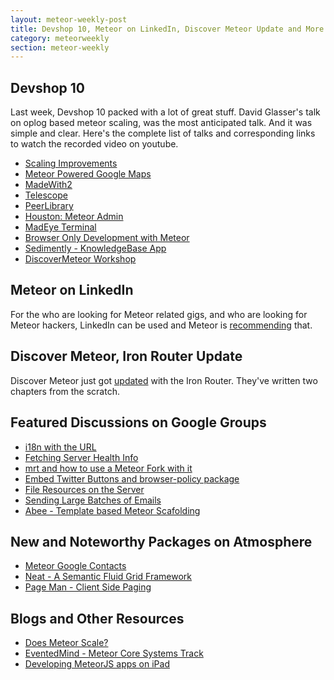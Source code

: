 ```yaml
---
layout: meteor-weekly-post
title: Devshop 10, Meteor on LinkedIn, Discover Meteor Update and More
category: meteorweekly
section: meteor-weekly
---
```


## Devshop 10

Last week, Devshop 10 packed with a lot of great stuff. David Glasser's talk on oplog based meteor scaling, was the most anticipated talk. And it was simple and clear. Here's the complete list of talks and corresponding links to watch the recorded video on youtube.

* [Scaling Improvements](http://www.youtube.com/watch?v=0NtNmGGzKbg&feature=share&t=23m52s)
* [Meteor Powered Google Maps](http://www.youtube.com/watch?v=0NtNmGGzKbg&feature=share&t=11m40s)
* [MadeWith2](http://www.youtube.com/watch?v=0NtNmGGzKbg&feature=share&t=1h20m35s)
* [Telescope](http://www.youtube.com/watch?v=0NtNmGGzKbg&feature=share&t=1h25m37s)
* [PeerLibrary](http://www.youtube.com/watch?v=0NtNmGGzKbg&feature=share&t=1h34m36s)
* [Houston: Meteor Admin](http://www.youtube.com/watch?v=0NtNmGGzKbg&feature=share&t=1h40m59s)
* [MadEye Terminal](http://www.youtube.com/watch?v=0NtNmGGzKbg&feature=share&t=1h46m43s)
* [Browser Only Development with Meteor](http://www.youtube.com/watch?v=0NtNmGGzKbg&feature=share&t=1h52m45s)
* [Sedimently - KnowledgeBase App](http://www.youtube.com/watch?v=0NtNmGGzKbg&feature=share&t=1h56m28s)
* [DiscoverMeteor Workshop](http://www.youtube.com/watch?v=0NtNmGGzKbg&feature=share&t=2h1m15s)

## Meteor on LinkedIn

For the who are looking for Meteor related gigs, and who are looking for Meteor hackers, LinkedIn can be used and Meteor is [recommending](https://groups.google.com/forum/#!topic/meteor-talk/j1drcqI4Tbc) that.

## Discover Meteor, Iron Router Update

Discover Meteor just got [updated](http://www.discovermeteor.com/2013/12/01/iron-router-update/) with the Iron Router. They've written two chapters from the scratch.

## Featured Discussions on Google Groups

* [i18n with the URL](https://groups.google.com/forum/#!topic/meteor-talk/s6nJFmqARp0)
* [Fetching Server Health Info](https://groups.google.com/d/msg/meteor-talk/91hcC87ch5k/dH-rqjDg9i4J)
* [mrt and how to use a Meteor Fork with it](https://groups.google.com/d/msg/meteor-core/XDWx5kscddY/lUby11FNGhEJ)
* [Embed Twitter Buttons and browser-policy package](https://groups.google.com/forum/#!topic/meteor-talk/fj187xFBUaE)
* [File Resources on the Server](https://groups.google.com/forum/#!topic/meteor-talk/0I3XSebqVII)
* [Sending Large Batches of Emails](https://groups.google.com/forum/#!topic/meteor-talk/rqxRZ6-HKRk)
* [Abee - Template based Meteor Scafolding](https://groups.google.com/forum/#!topic/meteor-talk/A4fyoF5v6BA)

## New and Noteworthy Packages on Atmosphere

* [Meteor Google Contacts](https://github.com/iyou/Meteor-Google-Contacts)
* [Neat - A Semantic Fluid Grid Framework](https://atmosphere.meteor.com/package/neat)
* [Page Man - Client Side Paging](https://atmosphere.meteor.com/package/pageMan)

## Blogs and Other Resources

* [Does Meteor Scale?](http://meteorhacks.com/does-meteor-scale.html)
* [EventedMind - Meteor Core Systems Track](https://www.eventedmind.com/tracks/meteor-core-systems)
* [Developing MeteorJS apps on iPad](http://mark.shropshires.net/blog/developing-meteorjs-apps-ipad)
